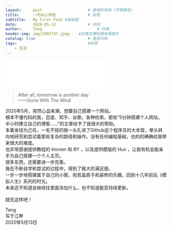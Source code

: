 ```yaml
---
layout:     post   				    # 使用的布局（不需要改）
title:      一切从心开始 				# 标题 
subtitle:   My First Psot #副标题
date:       2020-05-13 				# 时间
author:     Tang 						# 作者
header-img: img/2902747.jpeg 	#这篇文章标题背景图片
catalog: true 						# 是否归档
tags:								#标签
    - 生活
---
```


<iframe frameborder="no" border="0" marginwidth="0" marginheight="0" width="330" height="86" src="//music.163.com/outchain/player?type=2&id=1834841&auto=1&height=66"></iframe>





>After all, tomorrow is another day.<br>
>——Gone With The Wind

2020年5月，突然心血来潮，想要自己搭建一个网站。<br>
根本不懂代码的我，百度、知乎、谷歌，各种检索，那些“5分钟搭建个人网站，半小时建立自己的博客……”的文章给予了我很大的帮助。<br>
本着省钱为己任，一毛不拔的我一头扎进了Github这个程序员的大本营，晕头转向地研究和尝试着那些复杂的路径和操作。没有任何编程基础，也的的确确给我带来很大的难度。<br>
也非常感谢提供教程的 klovien 和 BY ，以及提供模版的 Hux ，让我有机会能亲手为自己搭建一个个人主页。<br>
很多东西，还需要进一步完善。<br>
我在不断自学和尝试的过程中，得到了极大的满足感。<br>
一步一步地搭建属于自己的小窝，宛若盖房子和装修的乐趣，回到十几年前玩《模拟人生》系列的时光。<br>
未来还不知道会继续往里面添加什么，也不知道能否持续更新。<br>
<br>
就先这样吧！<br>

Tang<br>
写于江畔<br>
2020年5月13日<br>

